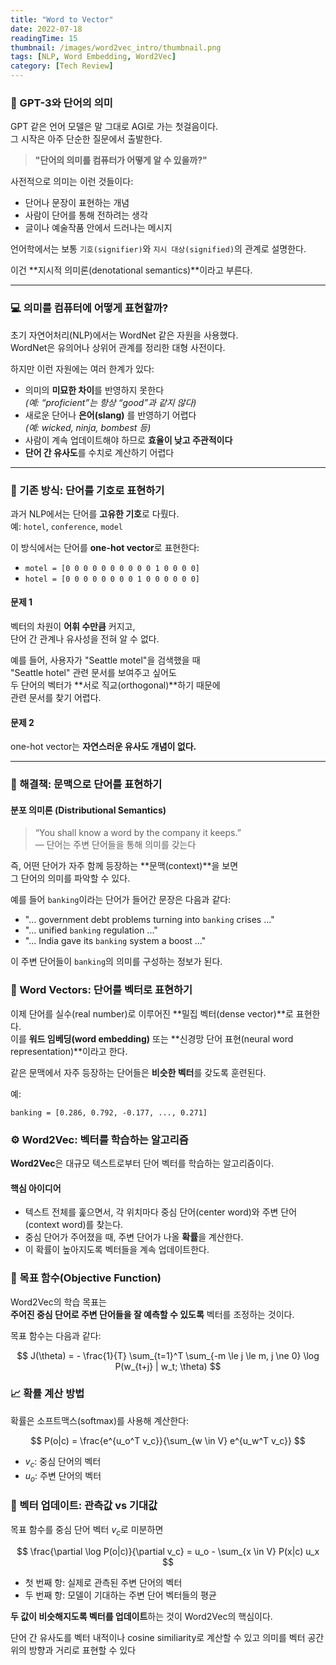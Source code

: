 ```yaml
---
title: "Word to Vector"
date: 2022-07-18
readingTime: 15
thumbnail: /images/word2vec_intro/thumbnail.png
tags: [NLP, Word Embedding, Word2Vec]
category: [Tech Review]
---
```


### 🤖 GPT-3와 단어의 의미

GPT 같은 언어 모델은 말 그대로 AGI로 가는 첫걸음이다.  
그 시작은 아주 단순한 질문에서 출발한다.

> **"단어의 의미를 컴퓨터가 어떻게 알 수 있을까?"**

사전적으로 의미는 이런 것들이다:

- 단어나 문장이 표현하는 개념
- 사람이 단어를 통해 전하려는 생각
- 글이나 예술작품 안에서 드러나는 메시지

언어학에서는 보통 `기호(signifier)`와 `지시 대상(signified)`의 관계로 설명한다.  

이건 **지시적 의미론(denotational semantics)**이라고 부른다.


---

### 💻 의미를 컴퓨터에 어떻게 표현할까?

초기 자연어처리(NLP)에서는 WordNet 같은 자원을 사용했다.  
WordNet은 유의어나 상위어 관계를 정리한 대형 사전이다.

하지만 이런 자원에는 여러 한계가 있다:

- 의미의 **미묘한 차이**를 반영하지 못한다  
  *(예: “proficient”는 항상 “good”과 같지 않다)*
- 새로운 단어나 **은어(slang)** 를 반영하기 어렵다  
  *(예: wicked, ninja, bombest 등)*
- 사람이 계속 업데이트해야 하므로 **효율이 낮고 주관적이다**
- **단어 간 유사도**를 수치로 계산하기 어렵다

---

### 🧾 기존 방식: 단어를 기호로 표현하기

과거 NLP에서는 단어를 **고유한 기호**로 다뤘다.  
예: `hotel`, `conference`, `model`

이 방식에서는 단어를 **one-hot vector**로 표현한다:

- `motel = [0 0 0 0 0 0 0 0 0 0 1 0 0 0 0]`
- `hotel = [0 0 0 0 0 0 0 0 1 0 0 0 0 0 0]`

#### 문제 1

벡터의 차원이 **어휘 수만큼** 커지고,  
단어 간 관계나 유사성을 전혀 알 수 없다.

예를 들어, 사용자가 "Seattle motel"을 검색했을 때  
"Seattle hotel" 관련 문서를 보여주고 싶어도  
두 단어의 벡터가 **서로 직교(orthogonal)**하기 때문에  
관련 문서를 찾기 어렵다.

#### 문제 2

one-hot vector는 **자연스러운 유사도 개념이 없다.**

---

### 📍 해결책: 문맥으로 단어를 표현하기

#### 분포 의미론 (Distributional Semantics)

> “You shall know a word by the company it keeps.”  
> — 단어는 주변 단어들을 통해 의미를 갖는다

즉, 어떤 단어가 자주 함께 등장하는 **문맥(context)**을 보면  
그 단어의 의미를 파악할 수 있다.

예를 들어 `banking`이라는 단어가 들어간 문장은 다음과 같다:

- "... government debt problems turning into `banking` crises ..."
- "... unified `banking` regulation ..."
- "... India gave its `banking` system a boost ..."

이 주변 단어들이 `banking`의 의미를 구성하는 정보가 된다.



### 🧱 Word Vectors: 단어를 벡터로 표현하기

이제 단어를 실수(real number)로 이루어진 **밀집 벡터(dense vector)**로 표현한다.  
이를 **워드 임베딩(word embedding)** 또는 **신경망 단어 표현(neural word representation)**이라고 한다.

같은 문맥에서 자주 등장하는 단어들은 **비슷한 벡터**를 갖도록 훈련된다.

예:


```
banking = [0.286, 0.792, -0.177, ..., 0.271]
```




### ⚙️ Word2Vec: 벡터를 학습하는 알고리즘

**Word2Vec**은 대규모 텍스트로부터 단어 벡터를 학습하는 알고리즘이다.

#### 핵심 아이디어

- 텍스트 전체를 훑으면서, 각 위치마다 중심 단어(center word)와 주변 단어(context word)를 찾는다.
- 중심 단어가 주어졌을 때, 주변 단어가 나올 **확률**을 계산한다.
- 이 확률이 높아지도록 벡터들을 계속 업데이트한다.



### 🎯 목표 함수(Objective Function)

Word2Vec의 학습 목표는  
**주어진 중심 단어로 주변 단어들을 잘 예측할 수 있도록** 벡터를 조정하는 것이다.

목표 함수는 다음과 같다:

$$
J(\theta) = - \frac{1}{T} \sum_{t=1}^T \sum_{-m \le j \le m, j \ne 0} \log P(w_{t+j} | w_t; \theta)
$$



### 📈 확률 계산 방법

확률은 소프트맥스(softmax)를 사용해 계산한다:

$$
P(o|c) = \frac{e^{u_o^T v_c}}{\sum_{w \in V} e^{u_w^T v_c}}
$$

- $v_c$: 중심 단어의 벡터
- $u_o$: 주변 단어의 벡터



### 🔧 벡터 업데이트: 관측값 vs 기대값

목표 함수를 중심 단어 벡터 $v_c$로 미분하면

$$
\frac{\partial \log P(o|c)}{\partial v_c} = u_o - \sum_{x \in V} P(x|c) u_x
$$

- 첫 번째 항: 실제로 관측된 주변 단어의 벡터
- 두 번째 항: 모델이 기대하는 주변 단어 벡터들의 평균

**두 값이 비슷해지도록 벡터를 업데이트**하는 것이 Word2Vec의 핵심이다.

<aside>
단어 간 유사도를 벡터 내적이나 cosine similiarity로 계산할 수 있고
의미를 벡터 공간 위의 방향과 거리로 표현할 수 있다
</aside>

